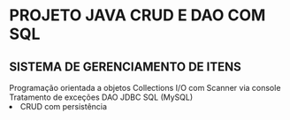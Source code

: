 <h1> PROJETO JAVA CRUD E DAO COM SQL </h1>
<h2> SISTEMA DE GERENCIAMENTO DE ITENS</h2>
<lu>
  <l1>Programação orientada a objetos</l1>
  <l1>Collections</l1>
  <l1>I/O com Scanner via console</l1>
  <l1>Tratamento de exceções</l1>
  <l1>DAO</l1>
  <l1>JDBC</l1>
  <l1>SQL (MySQL)</l1>
  <li>CRUD com persistência</li>
</lu>
